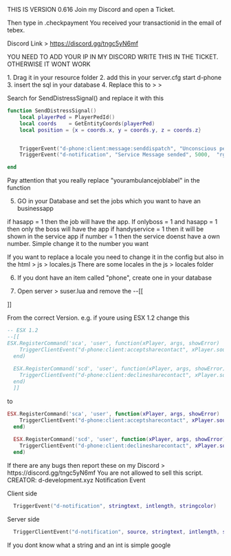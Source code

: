 <IMPORTANT>
THIS IS VERSION 0.616
Join my Discord and open a Ticket.

Then type in .checkpayment <YOURTRANCSACTIONID>
You received your transactionid in the email of tebex.

Discord Link  > https://discord.gg/tngc5yN6mf

YOU NEED TO ADD YOUR IP IN MY DISCORD WRITE THIS IN THE TICKET. OTHERWISE IT WONT WORK

<INSTALLATION>
1. Drag it in your resource folder 
2. add this in your server.cfg
 start d-phone
3. insert the sql in your database
4. Replace this to <esx_ambulancejob> > <client> > <main.lua>

Search for SendDistressSignal() and replace it with this

```lua
function SendDistressSignal()
	local playerPed = PlayerPedId()
	local coords    = GetEntityCoords(playerPed)
	local position = {x = coords.x, y = coords.y, z = coords.z}


	TriggerEvent("d-phone:client:message:senddispatch", "Unconscious person", "yourambulancejoblabel", 0, 1, position, "5")
	TriggerEvent("d-notification", "Service Message sended", 5000,  "rgba(255, 0, 0, 0.8)")

end
```

Pay attention that you really replace "yourambulancejoblabel" in the function

5. GO in your Database and set the jobs which you want to have an businessapp

if hasapp = 1 then the job will have the app.
If onlyboss = 1 and hasapp = 1 then only the boss will have the app
if handyservice = 1 then it will be shown in the service app
if number = 1 then the service doenst have a own number. Simple change it to the number you want


If you want to replace a locale you need to change it in the config but also in the html > js > locales.js
There are some locales in the js > locales folder

6. If you dont have an item called "phone", create one in your database

7. Open server > suser.lua and remove the 
--[[

]]

From the correct Version.
e.g. if youre using ESX 1.2 change this
```lua
-- ESX 1.2
--[[
ESX.RegisterCommand('sca', 'user', function(xPlayer, args, showError)
    TriggerClientEvent("d-phone:client:acceptsharecontact", xPlayer.source)
  end)
  
  ESX.RegisterCommand('scd', 'user', function(xPlayer, args, showError)
    TriggerClientEvent("d-phone:client:declinesharecontact", xPlayer.source)
  end)
  ]]
  ```
  to
```lua
ESX.RegisterCommand('sca', 'user', function(xPlayer, args, showError)
    TriggerClientEvent("d-phone:client:acceptsharecontact", xPlayer.source)
  end)
  
  ESX.RegisterCommand('scd', 'user', function(xPlayer, args, showError)
    TriggerClientEvent("d-phone:client:declinesharecontact", xPlayer.source)
  end)
  ```

<Support>
If there are any bugs then report these on my Discord > https://discord.gg/tngc5yN6mf

 <RIGHTS>
 You are not allowed to sell this script. 
 CREATOR: d-development.xyz


 <DOCS>
 Notification Event

Client side
```lua
  TriggerEvent("d-notification", stringtext, intlength, stringcolor)
```

Server side
```lua
  TriggerClientEvent("d-notification", source, stringtext, intlength, stringcolor)
```
If you dont know what a string and an int is simple google